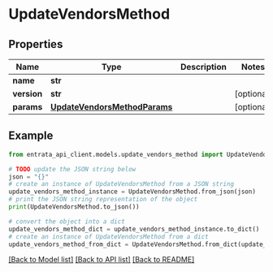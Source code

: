 # UpdateVendorsMethod


## Properties

Name | Type | Description | Notes
------------ | ------------- | ------------- | -------------
**name** | **str** |  | 
**version** | **str** |  | [optional] 
**params** | [**UpdateVendorsMethodParams**](UpdateVendorsMethodParams.md) |  | [optional] 

## Example

```python
from entrata_api_client.models.update_vendors_method import UpdateVendorsMethod

# TODO update the JSON string below
json = "{}"
# create an instance of UpdateVendorsMethod from a JSON string
update_vendors_method_instance = UpdateVendorsMethod.from_json(json)
# print the JSON string representation of the object
print(UpdateVendorsMethod.to_json())

# convert the object into a dict
update_vendors_method_dict = update_vendors_method_instance.to_dict()
# create an instance of UpdateVendorsMethod from a dict
update_vendors_method_from_dict = UpdateVendorsMethod.from_dict(update_vendors_method_dict)
```
[[Back to Model list]](../README.md#documentation-for-models) [[Back to API list]](../README.md#documentation-for-api-endpoints) [[Back to README]](../README.md)


